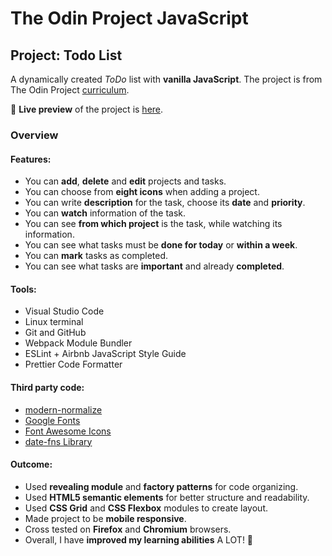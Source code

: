 # The Odin Project JavaScript
## Project: Todo List
  A dynamically created *ToDo* list with **vanilla JavaScript**.
  The project is from The Odin Project [curriculum](https://www.theodinproject.com/paths/full-stack-javascript/courses/javascript/lessons/todo-list).

🔗 **Live preview** of the project is [here]().

### Overview
#### **Features:**
* You can **add**, **delete** and **edit** projects and tasks.
* You can choose from **eight icons** when adding a project.
* You can write **description** for the task, choose its **date** and **priority**.
* You can **watch** information of the task.
* You can see **from which project** is the task, while watching its information.
* You can see what tasks must be **done for today** or **within a week**.
* You can **mark** tasks as completed.
* You can see what tasks are **important** and already **completed**.

#### **Tools:**
* Visual Studio Code
* Linux terminal
* Git and GitHub
* Webpack Module Bundler
* ESLint + Airbnb JavaScript Style Guide
* Prettier Code Formatter

#### **Third party code:**
* [modern-normalize](https://github.com/sindresorhus/modern-normalize)
* [Google Fonts](https://fonts.google.com/)
* [Font Awesome Icons](https://fontawesome.com/)
* [date-fns Library](https://date-fns.org/)

#### **Outcome:**
* Used **revealing module** and **factory patterns** for code organizing.
* Used **HTML5 semantic elements** for better structure and readability.
* Used **CSS Grid** and **CSS Flexbox** modules to create layout.
* Made project to be **mobile responsive**.
* Cross tested on **Firefox** and **Chromium** browsers.
* Overall, I have **improved my learning abilities** A LOT! 🧠
